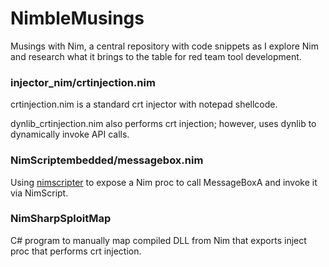 # NimbleMusings

Musings with Nim, a central repository with code snippets as I explore Nim and
research what it brings to the table for red team tool development.



### injector_nim/crtinjection.nim

crtinjection.nim is a standard crt injector with notepad shellcode.


dynlib_crtinjection.nim also performs crt injection; however, uses dynlib to dynamically invoke API calls.



### NimScriptembedded/messagebox.nim

Using [nimscripter](https://github.com/beef331/nimscripter) to expose a Nim proc to call
MessageBoxA and invoke it via NimScript.


### NimSharpSploitMap

C# program to manually map compiled DLL from Nim that exports inject proc that performs crt injection.